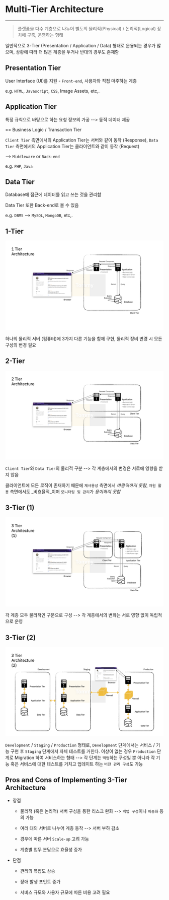 # Multi-Tier Architecture

---

> 플랫폼을 다수 계층으로 나누어 별도의 물리적(Physical) / 논리적(Logical) 장치에 구축, 운영하는 형태

일반적으로 3-Tier (Presentation / Application / Data) 형태로 운용되는 경우가 많으며, 상황에 따라 더 많은 계층을 두거나 반대의 경우도 존재함

## Presentation Tier

User Interface (UI)를 지원 - `Front-end`, 사용자와 직접 마주하는 계층

e.g. `HTML`, `Javascript`, `CSS`, Image Assets, etc,.

## Application Tier

특정 규칙으로 바탕으로 하는 요청 정보의 가공 --> 동적 데이터 제공

== Business Logic / Transaction Tier

`Client Tier` 측면에서의 Application Tier는 서버와 같이 동작 (Response), `Data Tier` 측면에서의 Application Tier는 클라이언트와 같이 동작 (Request)

--> `Middleware` or `Back-end`

e.g. `PHP`, `Java`

## Data Tier

Database에 접근에 데이터를 읽고 쓰는 것을 관리함

Data Tier 또한 Back-end로 볼 수 있음

e.g. `DBMS` --> `MySQL`, `MongoDB`, etc,.

## 1-Tier

![1-Tier](../images/Tier/Tier.001.jpeg)

하나의 물리적 서버 (컴퓨터)에 3가지 다른 기능을 함께 구현, 물리적 장비 변경 시 모든 구성의 변경 필요

## 2-Tier

![2-Tier](../images/Tier/Tier.002.jpeg)

`Client Tier`와 `Data Tier`의 물리적 구분 --> 각 계층에서의 변경은 서로에 영향을 받지 않음

클라이언트에 모든 로직이 존재하기 때문에 `재사용성` 측면에서 _바람직하지 못함_, `자원 활용` 측면에서도 _비효율적_이며 `모니터링 및 관리`가 _용이하지 못함_

## 3-Tier (1)

![3-Tier](../images/Tier/Tier.003.jpeg)

각 계층 모두 물리적인 구분으로 구성 --> 각 계층에서의 변화는 서로 영향 없이 독립적으로 운영

## 3-Tier (2)

![3-Tier (2)](../images/Tier/Tier.004.jpeg)

`Development` / `Staging` / `Production` 형태로, `Development` 단계에서는 서비스 / 기능 구현 후 `Staging` 단계에서 자체 테스트를 거친다. 이상이 없는 경우 `Production` 단계로 Migration 하여 서비스하는 형태 --> 각 단계는 `백업`하는 구성일 뿐 아니라 각 기능 혹은 서비스에 대한 테스트를 거치고 업데이트 하는 `버전 관리 구성`도 가능

## Pros and Cons of Implementing 3-Tier Architecture

- 장점

    - 물리적 (혹은 논리적) 서버 구성을 통한 리스크 완화 --> `백업 구성`이나 `이중화` 등의 가능

    - 여러 대의 서버로 나누어 계층 동작 --> 서버 부하 감소

    - 경우에 따른 서버 `Scale-up` 고려 가능

    - 계층별 업무 분담으로 효율성 증가

- 단점

    - 관리의 복잡도 상승

    - 장애 발생 포인트 증가

    - 서비스 규모와 사용자 규모에 따른 비용 고려 필요
